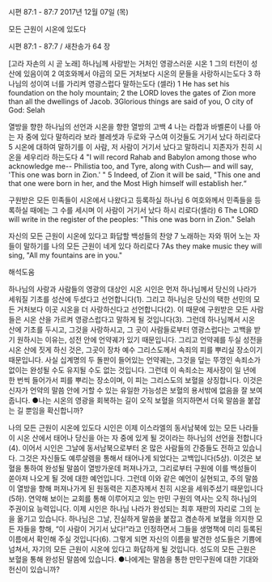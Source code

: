 시편 87:1 - 87:7 
2017년 12월 07일 (목)

모든 근원이 시온에 있도다



시편 87:1 - 87:7 / 새찬송가 64 장


[고라 자손의 시 곧 노래]
하나님께 사랑받는 거처인 영광스러운 시온
1 그의 터전이 성산에 있음이여 2 여호와께서 야곱의 모든 거처보다 시온의 문들을
사랑하시는도다 3 하나님의 성이여 너를 가리켜 영광스럽다 말하는도다 (셀라)
1 He has set his foundation on the holy mountain; 2 the LORD loves the gates of Zion more than all the dwellings of Jacob. 3Glorious things are said of you, O city of God: Selah

열방을 향한 하나님의 선언과 시온을 향한 열방의 고백
4 나는 라합과 바벨론이 나를 아는 자 중에 있다 말하리라 보라 블레셋과 두로와 구스여 이것들도 거기서 났다 하리로다 5 시온에 대하여 말하기를 이 사람, 저 사람이 거기서 났다고 말하리니 지존자가 친히 시온을 세우리라 하는도다
4 "I will record Rahab and Babylon among those who acknowledge me-- Philistia too, and Tyre, along with Cush— and will say, 'This one was born in Zion.' " 5 Indeed, of Zion it will be said, "This one and that one were born in her, and the Most High himself will establish her.“

구원받은 모든 민족들이 시온에서 나왔다고 등록하실 하나님
6 여호와께서 민족들을 등록하실 때에는 그 수를 세시며 이 사람이 거기서 났다 하시
리로다(셀라)
6 The LORD will write in the register of the peoples: "This one was born in Zion." Selah

자신의 모든 근원이 시온에 있다고 화답할 백성들의 찬양
7 노래하는 자와 뛰어 노는 자들이 말하기를 나의 모든 근원이 네게 있다 하리로다
7As they make music they will sing, "All my fountains are in you."

해석도움





하나님의 사랑과 사람들의 영광의 대상인 시온
시인은 먼저 하나님께서 당신의 나라가 세워질 기초를 성산에 두셨다고 선언합니다(1). 그리고 하나님은 당신의 택한 선민의 모든 거처보다 이곳 시온을 더 사랑하신다고 선언합니다(2). 이 때문에 구원받은 모든 사람들은 시온 산을 가르켜 영광스럽다고 말하게 될 것입니다(3). 그런데 하나님께서 시온 산에 기초를 두시고, 그것을 사랑하시고, 그 곳이 사람들로부터 영광스럽다는 고백을 받기 원하시는 이유는, 성전 안에 언약궤가 있기 때문입니다. 그리고 언약궤를 두실 성전을 시온 산에 짓게 하신 것은, 그곳이 장차 예수 그리스도께서 속죄의 피를 뿌리실 장소이기 때문입니다. 사실 십계명의 두 돌판이 들어있는 언약궤는, 그것을 덮는 뚜껑인 속죄소가 없이는 완성될 수도 유지될 수도 없는 것입니다. 그런데 이 속죄소는 제사장이 일 년에 한 번씩 들어가서 피를 뿌리는 장소이며, 이 피는 그리스도의 보혈을 상징합니다. 이것은 신자가 언약의 말씀 안에 거할 수 있는 유일한 가능성은 보혈의 용서밖에 없음을 잘 보여줍니다.
●나는 시온의 영광을 회복하는 길이 오직 보혈을 의지하면서 더욱 말씀을 붙잡는 길 뿐임을 확신합니까?

나의 모든 근원이 시온에 있도다
시인은 이제 이스라엘의 동서남북에 있는 모든 나라들이 시온 산에서 태어나 당신을 아는 자 중에 있게 될 것이라는 하나님의 선언을 전합니다(4). 이어서 시인은 그날에 동서남북으로부터 온 많은 사람들의 간증들도 전하고 있습니다. 그것은 자신들도 예루살렘을 통해서 태어나게 되었다는 고백입니다(5상). 이것은 보혈을 통하여 완성될 말씀이 열방가운데 퍼져나가고, 그리로부터 구원에 이를 백성들이 쏟아져 나오게 될 것에 대한 예언입니다. 그런데 이와 같은 예언이 실현되고, 주의 말씀이 열방을 향해 퍼져나가게 된 원동력은 지존자께서 친히 시온을 세워주셨기 때문입니다(5하). 연약해 보이는 교회를 통해 이루어지고 있는 만민 구원의 역사는 오직 하나님의 주권이요 능력입니다. 이제 시인은 하나님 나라가 완성되는 최후 재판의 자리로 그의 눈을 옮기고 있습니다. 하나님은 그날, 진실하게 말씀을 붙잡고 겸손하게 보혈을 의지한 모든 자들을 향해, “이 사람이 거기서 났다!”라고 인정하면서 그들을 생명책에 미리 등록된 이름에서 확인해 주실 것입니다(6). 그렇게 되면 자신의 이름을 발견한 성도들은 기쁨에 넘쳐서, 자기의 모든 근원이 시온에 있다고 화답하게 될 것입니다. 성도의 모든 근원은 보혈을 통해 완성된 말씀에 있습니다.
●나에게는 말씀을 통한 만민구원에 대한 기대와 헌신이 있습니까?